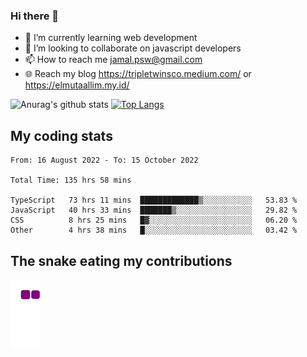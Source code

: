 ### Hi there 👋

<!--
**padepokanpenguin/padepokanpenguin** is a ✨ _special_ ✨ repository because its `README.md` (this file) appears on your GitHub profile.
-->

- 🌱 I’m currently learning  web development
- 👯 I’m looking to collaborate on javascript developers
- 📫 How to reach me jamal.psw@gmail.com
- 🌐 Reach my blog https://tripletwinsco.medium.com/ or https://elmutaallim.my.id/

![Anurag's github stats](https://github-readme-stats.vercel.app/api?username=padepokanpenguin&count_private=true&disable_animations=false&show_icons=true&theme=default)
[![Top Langs](https://github-readme-stats.vercel.app/api/top-langs/?username=padepokanpenguin&theme=default&layout=compact)](https://github.com/padepokanpenguin)

## My coding stats

<!--START_SECTION:waka-->

```text
From: 16 August 2022 - To: 15 October 2022

Total Time: 135 hrs 58 mins

TypeScript   73 hrs 11 mins  █████████████▒░░░░░░░░░░░   53.83 %
JavaScript   40 hrs 33 mins  ███████▒░░░░░░░░░░░░░░░░░   29.82 %
CSS          8 hrs 25 mins   █▓░░░░░░░░░░░░░░░░░░░░░░░   06.20 %
Other        4 hrs 38 mins   █░░░░░░░░░░░░░░░░░░░░░░░░   03.42 %
```

<!--END_SECTION:waka-->


## The snake eating my contributions
![snake gif](https://github.com/padepokanpenguin/padepokanpenguin/blob/output/github-contribution-grid-snake.gif)
